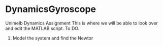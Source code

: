 # DynamicsGyroscope
Unimelb Dynamics Assignment
This is where we will be able to look over and edit the MATLAB script. 
To DO. 
1. Model the system and find the Newtor
